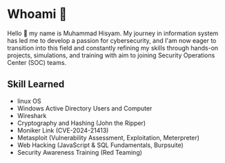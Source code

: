 # Whoami :penguin:
Hello :wave: my name is Muhammad Hisyam. My journey in information system has led me to develop a passion for cybersecurity, and I'am now eager to transition into this field and constantly refining my skills through hands-on projects, simulations, and training with aim to joining Security Operations Center (SOC) teams.

## Skill Learned
- linux OS
- Windows Active Directory Users and Computer
- Wireshark
- Cryptography and Hashing (John the Ripper)
- Moniker Link (CVE-2024-21413)
- Metasploit (Vulnerability Assessment, Exploitation, Meterpreter)
- Web Hacking (JavaScript & SQL Fundamentals, Burpsuite)
- Security Awareness Training (Red Teaming)
